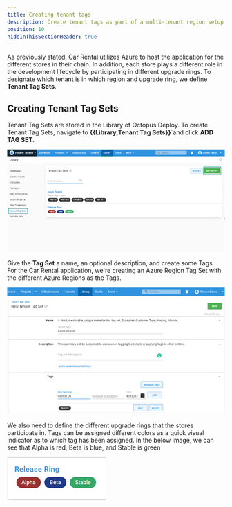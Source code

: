 ```yaml
---
title: Creating tenant tags
description: Create tenant tags as part of a multi-tenant region setup in Octopus Deploy.
position: 10
hideInThisSectionHeader: true
---
```


As previously stated, Car Rental utilizes Azure to host the application for the different stores in their chain.  In addition, each store plays a different role in the development lifecycle by participating in different upgrade rings.  To designate which tenant is in which region and upgrade ring, we define **Tenant Tag Sets**.

## Creating Tenant Tag Sets

Tenant Tag Sets are stored in the Library of Octopus Deploy.  To create Tenant Tag Sets, navigate to **{{Library,Tenant Tag Sets}}**`and click **ADD TAG SET**.

![](images/tenant-tagset-create.png)

Give the **Tag Set** a name, an optional description, and create some Tags.  For the Car Rental application, we're creating an Azure Region Tag Set with the different Azure Regions as the Tags.

![](images/tenant-tag-create.png)

We also need to define the different upgrade rings that the stores participate in.  Tags can be assigned different colors as a quick visual indicator as to which tag has been assigned.  In the below image, we can see that Alpha is red, Beta is blue, and Stable is green

![](images/tenant-tag-release-ring.png)